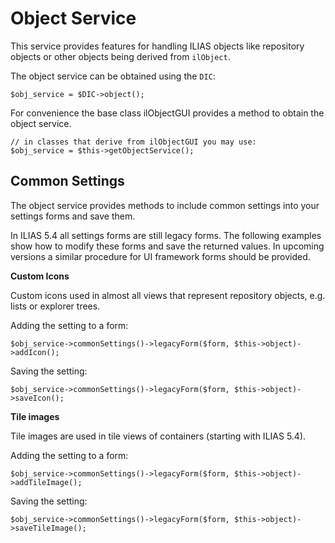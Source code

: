 # Object Service

This service provides features for handling ILIAS objects like repository objects or other objects being derived from `ilObject`.

The object service can be obtained using the `DIC`:

```
$obj_service = $DIC->object();
```

For convenience the base class ilObjectGUI provides a method to obtain the object service.

```
// in classes that derive from ilObjectGUI you may use:
$obj_service = $this->getObjectService();

```

## Common Settings

The object service provides methods to include common settings into your settings forms and save them.

In ILIAS 5.4 all settings forms are still legacy forms. The following examples show how to modify these forms and save the returned values. In upcoming versions a similar procedure for UI framework forms should be provided.

**Custom Icons**

Custom icons used in almost all views that represent repository objects, e.g. lists or explorer trees.

Adding the setting to a form:

```
$obj_service->commonSettings()->legacyForm($form, $this->object)->addIcon();
```
Saving the setting:
```
$obj_service->commonSettings()->legacyForm($form, $this->object)->saveIcon();
```


**Tile images**

Tile images are used in tile views of containers (starting with ILIAS 5.4).

Adding the setting to a form:

```
$obj_service->commonSettings()->legacyForm($form, $this->object)->addTileImage();

```
Saving the setting:
```
$obj_service->commonSettings()->legacyForm($form, $this->object)->saveTileImage();
```
